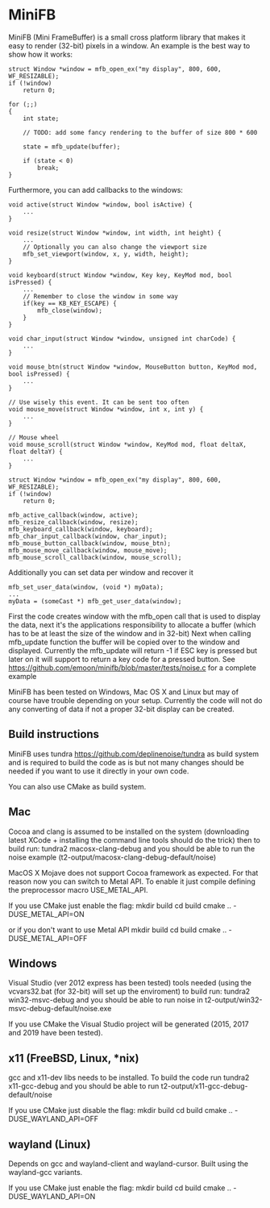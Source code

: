 MiniFB
======

MiniFB (Mini FrameBuffer) is a small cross platform library that makes it easy to render (32-bit) pixels in a window. An example is the best way to show how it works:

	struct Window *window = mfb_open_ex("my display", 800, 600, WF_RESIZABLE);
	if (!window)
		return 0;

	for (;;)
	{
		int state;

		// TODO: add some fancy rendering to the buffer of size 800 * 600

		state = mfb_update(buffer);

		if (state < 0)
			break;
	}


Furthermore, you can add callbacks to the windows:

	void active(struct Window *window, bool isActive) {
		...
	}

	void resize(struct Window *window, int width, int height) {
		...
		// Optionally you can also change the viewport size
		mfb_set_viewport(window, x, y, width, height);
	}

	void keyboard(struct Window *window, Key key, KeyMod mod, bool isPressed) {
		...
		// Remember to close the window in some way
		if(key == KB_KEY_ESCAPE) {
			mfb_close(window);
		}
	}

	void char_input(struct Window *window, unsigned int charCode) {
		...
	}

	void mouse_btn(struct Window *window, MouseButton button, KeyMod mod, bool isPressed) {
		...
	}

	// Use wisely this event. It can be sent too often
	void mouse_move(struct Window *window, int x, int y) {
		...
	}

	// Mouse wheel
	void mouse_scroll(struct Window *window, KeyMod mod, float deltaX, float deltaY) {
		...
	}

	struct Window *window = mfb_open_ex("my display", 800, 600, WF_RESIZABLE);
	if (!window)
		return 0;

	mfb_active_callback(window, active);
	mfb_resize_callback(window, resize);
	mfb_keyboard_callback(window, keyboard);
	mfb_char_input_callback(window, char_input);
	mfb_mouse_button_callback(window, mouse_btn);
	mfb_mouse_move_callback(window, mouse_move);
	mfb_mouse_scroll_callback(window, mouse_scroll);


Additionally you can set data per window and recover it

	mfb_set_user_data(window, (void *) myData);
	...
	myData = (someCast *) mfb_get_user_data(window);


First the code creates window with the mfb_open call that is used to display the data, next it's the applications responsibility to allocate a buffer (which has to be at least the size of the window and in 32-bit) Next when calling mfb_update function the buffer will be copied over to the window and displayed. Currently the mfb_update will return -1 if ESC key is pressed but later on it will support to return a key code for a pressed button. See https://github.com/emoon/minifb/blob/master/tests/noise.c for a complete example

MiniFB has been tested on Windows, Mac OS X and Linux but may of course have trouble depending on your setup. Currently the code will not do any converting of data if not a proper 32-bit display can be created.

Build instructions
------------------

MiniFB uses tundra https://github.com/deplinenoise/tundra as build system and is required to build the code as is but not many changes should be needed if you want to use it directly in your own code.

You can also use CMake as build system.

Mac
---

Cocoa and clang is assumed to be installed on the system (downloading latest XCode + installing the command line tools should do the trick) then to build run: tundra2 macosx-clang-debug and you should be able to run the noise example (t2-output/macosx-clang-debug-default/noise)

MacOS X Mojave does not support Cocoa framework as expected. For that reason now you can switch to Metal API.
To enable it just compile defining the preprocessor macro USE_METAL_API.

If you use CMake just enable the flag:
	mkdir build
	cd build
	cmake .. -DUSE_METAL_API=ON

or if you don't want to use Metal API
	mkdir build
	cd build
	cmake .. -DUSE_METAL_API=OFF


Windows
-------

Visual Studio (ver 2012 express has been tested) tools needed (using the vcvars32.bat (for 32-bit) will set up the enviroment) to build run: tundra2 win32-msvc-debug and you should be able to run noise in t2-output/win32-msvc-debug-default/noise.exe

If you use CMake the Visual Studio project will be generated (2015, 2017 and 2019 have been tested).


x11 (FreeBSD, Linux, *nix)
--------------------------

gcc and x11-dev libs needs to be installed. To build the code run tundra2 x11-gcc-debug and you should be able to run t2-output/x11-gcc-debug-default/noise

If you use CMake just disable the flag:
	mkdir build
	cd build
	cmake .. -DUSE_WAYLAND_API=OFF


wayland (Linux)
--------------------------

Depends on gcc and wayland-client and wayland-cursor. Built using the wayland-gcc variants.

If you use CMake just enable the flag:
	mkdir build
	cd build
	cmake .. -DUSE_WAYLAND_API=ON
